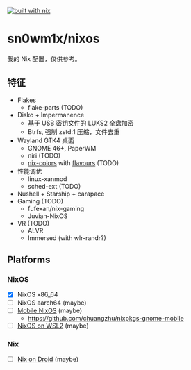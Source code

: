 [![built with nix](https://builtwithnix.org/badge.svg)](https://builtwithnix.org)

# sn0wm1x/nixos

我的 Nix 配置，仅供参考。

## 特征

- Flakes
  - flake-parts (TODO)
- Disko + Impermanence
  - 基于 USB 密钥文件的 LUKS2 全盘加密
  - Btrfs, 强制 zstd:1 压缩，文件去重
- Wayland GTK4 桌面
  - GNOME 46+, PaperWM
  - niri (TODO)
  - [nix-colors](https://github.com/Misterio77/nix-colors) with [flavours](https://github.com/Misterio77/flavours) (TODO)
- 性能调优
  - linux-xanmod
  - sched-ext (TODO)
- Nushell + Starship + carapace
- Gaming (TODO)
  - fufexan/nix-gaming
  - Juvian-NixOS
- VR (TODO)
  - ALVR
  - Immersed (with wlr-randr?)

<!-- ## Useful links

- https://github.com/nix-community/disko/blob/master/docs/quickstart.md
- https://github.com/Misterio77/nix-starter-configs/tree/main/minimal
- https://github.com/Misterio77/nix-config -->

## Platforms

### NixOS

- [x] NixOS x86_64
- [ ] NixOS aarch64 (maybe)
- [ ] [Mobile NixOS](https://github.com/NixOS/mobile-nixos) (maybe)
  - https://github.com/chuangzhu/nixpkgs-gnome-mobile
- [ ] [NixOS on WSL2](https://github.com/nix-community/NixOS-WSL) (maybe)

### Nix

- [ ] [Nix on Droid](https://github.com/nix-community/nix-on-droid) (maybe)
